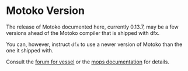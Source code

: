 # Motoko Version

The release of Motoko documented here, currently 0.13.7, may be a few versions
ahead of the Motoko compiler that is shipped with dfx.

You can, however, instruct `dfx` to use a newer version of Motoko than the one
it shipped with.

Consult the
[forum for vessel](https://forum.dfinity.org/t/dfx-deploy-with-custom-motoko-version/7665)
or the [mops documentation](https://docs.mops.one/cli/toolchain) for details.
